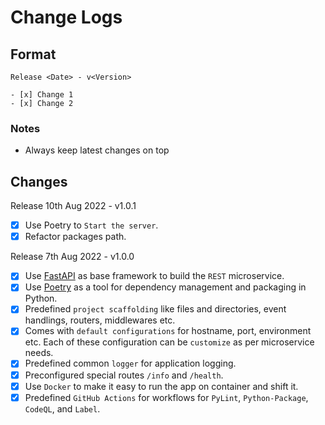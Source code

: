 # Change Logs

## Format

```
Release <Date> - v<Version>

- [x] Change 1
- [x] Change 2
```

### Notes

* Always keep latest changes on top

## Changes

Release 10th Aug 2022 - v1.0.1

- [x] Use Poetry to `Start the server`.
- [x] Refactor packages path.

Release 7th Aug 2022 - v1.0.0

- [x] Use [FastAPI](https://fastapi.tiangolo.com/) as base framework to build the `REST` microservice.
- [x] Use [Poetry](https://python-poetry.org/docs/) as a tool for dependency management and packaging in Python.
- [x] Predefined `project scaffolding` like files and directories, event handlings, routers, middlewares etc.
- [x] Comes with `default configurations` for hostname, port, environment etc. Each of these configuration can be `customize` as per microservice needs.
- [x] Predefined common `logger` for application logging.
- [x] Preconfigured special routes `/info` and `/health`.
- [x] Use `Docker` to make it easy to run the app on container and shift it.
- [x] Predefined `GitHub Actions` for workflows for `PyLint`, `Python-Package`, `CodeQL`, and `Label`.
